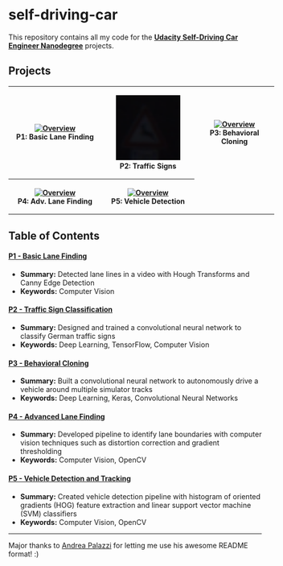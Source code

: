 # self-driving-car

This repository contains all my code for the 
**[Udacity Self-Driving Car Engineer Nanodegree](https://www.udacity.com/course/self-driving-car-engineer-nanodegree--nd013)** projects.

## Projects

<table style="width:105%">
  <tr>
    <th width="33%" height="33%">
      <p align="center">
           <a href="./p1_basic_lane_finding"><img src="./p1_basic_lane_finding/test_videos_output/solid_yellow_left.gif" alt="Overview" width="100%" height="100%"></a>
           <br>P1: Basic Lane Finding
      </p>
    </th>
    <th width="35%" height="35%">
    	<p align="center">
          <a href="./p2_traffic_sign_classifier"><img src="./p2_traffic_sign_classifier/writeup/signs.gif" alt="Overview" width="75%" height="75%"></a>
           <br>P2: Traffic Signs
      </p>
    </th>
    <th width="35%" height="35%">
    	<p align="center">
          <a href="./p3_behavioral_cloning"><img src="./p3_behavioral_cloning/writeup/run1_full_screen.gif" alt="Overview" width="100%" height="100%"></a>
          <br>P3: Behavioral Cloning
       </p>
    </th>
  </tr>
  <tr>
  	<th width="35%" height="35%">
  		<p align="center">
          <a href="./p4_advanced_lane_finding"><img src="./p4_advanced_lane_finding/output/project_output.gif"                         alt="Overview" width="100%" height="100%"></a>
          <br>P4: Adv. Lane Finding
       </p>
    </th>
    <th width="35%" height="35%">
    	<p align="center">
          <a href="./p5_vehicle_detection"><img src="./p5_vehicle_detection/output/project_video_out.gif"                         alt="Overview" width="100%" height="100%"></a>
          <br>P5: Vehicle Detection
        </p>
    </th>
  </tr>
</table>

## Table of Contents

#### [P1 - Basic Lane Finding](./P1_basic_lane_finding)
 - **Summary:** Detected lane lines in a video with Hough Transforms and Canny Edge Detection
 - **Keywords:** Computer Vision
 
#### [P2 - Traffic Sign Classification](./P2_traffic_sign_classifier)
 - **Summary:** Designed and trained a convolutional neural network to classify German traffic signs 
- **Keywords:** Deep Learning, TensorFlow, Computer Vision
 
#### [P3 - Behavioral Cloning](./P3_behavioral_cloning)
 - **Summary:** Built a convolutional neural network to autonomously drive a vehicle around multiple simulator tracks 
- **Keywords:** Deep Learning, Keras, Convolutional Neural Networks

#### [P4 - Advanced Lane Finding](./P4_advanced_lane_finding)
 - **Summary:** Developed pipeline to identify lane boundaries with computer vision techniques such as distortion correction and gradient thresholding
 - **Keywords:** Computer Vision, OpenCV
 
#### [P5 - Vehicle Detection and Tracking](./P5_vehicle_detection)
 - **Summary:** Created vehicle detection pipeline with histogram of oriented gradients (HOG) feature extraction and linear support vector machine (SVM) classifiers
 - **Keywords:** Computer Vision, OpenCV

---
Major thanks to [Andrea Palazzi](https://github.com/ndrplz) for letting me use his awesome README format! :)